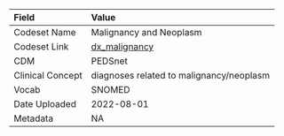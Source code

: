 |Field            |Value                                    |
|:----------------|:----------------------------------------|
|Codeset Name     |Malignancy and Neoplasm                  |
|Codeset Link     |[dx_malignancy](https://github.com/PEDSnet/Variable-Dictionary/blob/main/conditions/dx_malignancy.csv)|
|CDM              |PEDSnet                                  |
|Clinical Concept |diagnoses related to malignancy/neoplasm |
|Vocab            |SNOMED                                   |
|Date Uploaded    |2022-08-01                               |
|Metadata         |NA                                       |
